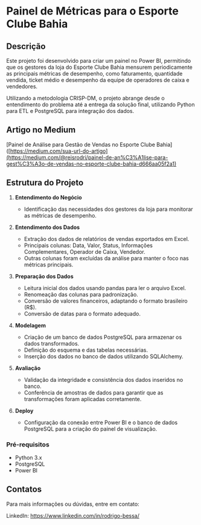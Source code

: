 # Painel de Métricas para o Esporte Clube Bahia

## Descrição
Este projeto foi desenvolvido para criar um painel no Power BI, permitindo que os gestores da loja do Esporte Clube Bahia mensurem periodicamente as principais métricas de desempenho, como faturamento, quantidade vendida, ticket médio e desempenho da equipe de operadores de caixa e vendedores. 

Utilizando a metodologia CRISP-DM, o projeto abrange desde o entendimento do problema até a entrega da solução final, utilizando Python para ETL e PostgreSQL para integração dos dados.

## Artigo no Medium

[Painel de Análise para Gestão de Vendas no Esporte Clube Bahia]([https://medium.com/sua-url-do-artigo](https://medium.com/@reisrodri/painel-de-an%C3%A1lise-para-gest%C3%A3o-de-vendas-no-esporte-clube-bahia-d666aa05f2a1)

## Estrutura do Projeto
1. **Entendimento do Negócio**
   - Identificação das necessidades dos gestores da loja para monitorar as métricas de desempenho.

2. **Entendimento dos Dados**
   - Extração dos dados de relatórios de vendas exportados em Excel.
   - Principais colunas: Data, Valor, Status, Informações Complementares, Operador de Caixa, Vendedor.
   - Outras colunas foram excluídas da análise para manter o foco nas métricas principais.

3. **Preparação dos Dados**
   - Leitura inicial dos dados usando pandas para ler o arquivo Excel.
   - Renomeação das colunas para padronização.
   - Conversão de valores financeiros, adaptando o formato brasileiro (R$).
   - Conversão de datas para o formato adequado.

4. **Modelagem**
   - Criação de um banco de dados PostgreSQL para armazenar os dados transformados.
   - Definição do esquema e das tabelas necessárias.
   - Inserção dos dados no banco de dados utilizando SQLAlchemy.

5. **Avaliação**
   - Validação da integridade e consistência dos dados inseridos no banco.
   - Conferência de amostras de dados para garantir que as transformações foram aplicadas corretamente.

6. **Deploy**
   - Configuração da conexão entre Power BI e o banco de dados PostgreSQL para a criação do painel de visualização.

### Pré-requisitos
- Python 3.x
- PostgreSQL
- Power BI

## Contatos
Para mais informações ou dúvidas, entre em contato:

LinkedIn: https://www.linkedin.com/in/rodrigo-bessa/
